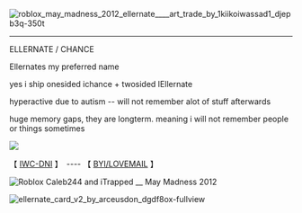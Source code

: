 
![roblox_may_madness_2012_ellernate____art_trade_by_1kiikoiwassad1_djepb3q-350t](https://github.com/user-attachments/assets/16fffce9-dadb-40e6-8552-4322e5fbd326)

------------------------------------------------------------------------------------
ELLERNATE / CHANCE

Ellernates my preferred name

   yes i ship onesided ichance + twosided IEllernate

  hyperactive due to autism -- will not remember alot of stuff afterwards

huge memory gaps, they are longterm. meaning i will not remember people or things sometimes

![](https://komarev.com/ghpvc/?username=ELLERN4TE&color=2f0a0alabel=HACKERS&style=for-the-badge)

【  [IWC-DNI](https://docs.google.com/document/d/1wQQk5GOaFQ3m4uOyKjXkHOkHvSVAF80N3Ud8tFjtZ0M/edit?usp=sharing)  】　---- 【 [BYI/LOVEMAIL](https://docs.google.com/document/d/12m6SMlbFN6OrzZAYuHicgBv7BlPOUY9LkQa_D1JzFgw/edit?usp=sharing)   】　

![Roblox Caleb244 and iTrapped __ May Madness 2012](https://github.com/user-attachments/assets/45927ec3-9306-4058-8f35-29daf7791015)

![ellernate_card_v2_by_arceusdon_dgdf8ox-fullview](https://github.com/user-attachments/assets/9d01064d-459a-4f33-9b46-2f793aee9a1e)
